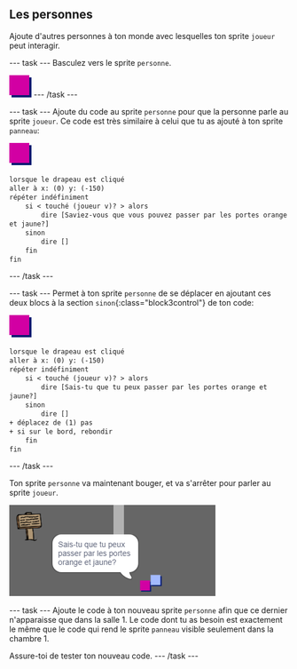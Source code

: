 ## Les personnes

Ajoute d'autres personnes à ton monde avec lesquelles ton sprite `joueur` peut interagir.

\--- task \--- Basculez vers le sprite `personne`.

![Personne sprite](images/person.png) \--- /task \---

\--- task \--- Ajoute du code au sprite `personne` pour que la personne parle au sprite `joueur`. Ce code est très similaire à celui que tu as ajouté à ton sprite `panneau`:

![la personne](images/person.png)

```blocks3
lorsque le drapeau est cliqué
aller à x: (0) y: (-150)
répéter indéfiniment
    si < touché (joueur v)? > alors
        dire [Saviez-vous que vous pouvez passer par les portes orange et jaune?]
    sinon
        dire []
    fin
fin
```

\--- /task \---

\--- task \--- Permet à ton sprite `personne` de se déplacer en ajoutant ces deux blocs à la section `sinon`{:class="block3control"} de ton code:

![la personne](images/person.png)

```blocks3
lorsque le drapeau est cliqué 
aller à x: (0) y: (-150)
répéter indéfiniment
    si < touché (joueur v)? > alors
        dire [Sais-tu que tu peux passer par les portes orange et jaune?]
    sinon
        dire []
+ déplacez de (1) pas
+ si sur le bord, rebondir
    fin
fin

```

\--- /task \---

Ton sprite `personne` va maintenant bouger, et va s'arrêter pour parler au sprite `joueur`.

![capture d'écran](images/world-person-test.png)

\--- task \--- Ajoute le code à ton nouveau sprite `personne` afin que ce dernier n'apparaisse que dans la salle 1. Le code dont tu as besoin est exactement le même que le code qui rend le sprite `panneau` visible seulement dans la chambre 1.

Assure-toi de tester ton nouveau code. \--- /task \---